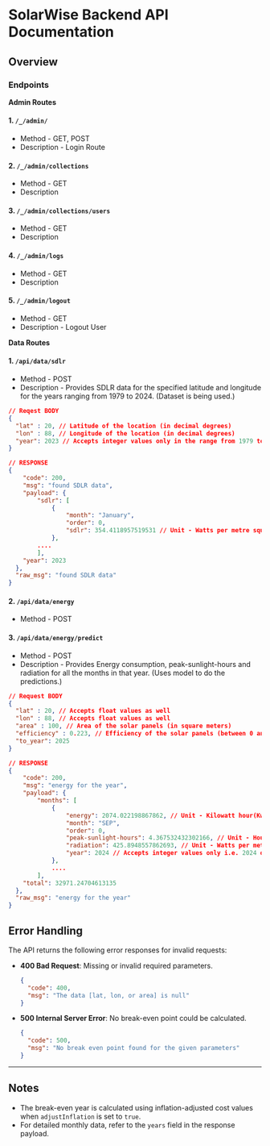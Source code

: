 # SolarWise Backend API Documentation

## Overview

### Endpoints

**Admin Routes**

#### 1. `/_/admin/`
- Method - GET, POST
- Description - Login Route

#### 2. `/_/admin/collections`
- Method - GET
- Description 

#### 3. `/_/admin/collections/users`
- Method - GET
- Description 

#### 4. `/_/admin/logs`
- Method - GET
- Description 

#### 5. `/_/admin/logout`
- Method - GET
- Description - Logout User

**Data Routes**

#### 1. `/api/data/sdlr`
- Method - POST
- Description - Provides SDLR data for the specified latitude and longitude for the years ranging from 1979 to 2024. (Dataset is being used.)
```Json
// Reqest BODY
{
  "lat" : 20, // Latitude of the location (in decimal degrees)
  "lon" : 88, // Longitude of the location (in decimal degrees)
  "year": 2023 // Accepts integer values only in the range from 1979 to August, 2024
}
```
```Json
// RESPONSE
{
    "code": 200,
    "msg": "found SDLR data",
    "payload": {
        "sdlr": [
            {
                "month": "January",
                "order": 0,
                "sdlr": 354.4118957519531 // Unit - Watts per metre square
            },
        ....
        ],
    "year": 2023
  },
  "raw_msg": "found SDLR data"
}
```

#### 2. `/api/data/energy`
- Method - POST
<!-- - Description -  -->

#### 3. `/api/data/energy/predict`
- Method - POST
- Description - Provides Energy consumption, peak-sunlight-hours and radiation for all the months in that year. (Uses model to do the predictions.)
```Json
// Request BODY
{
  "lat" : 20, // Accepts float values as well
  "lon" : 88, // Accepts float values as well
  "area" : 100, // Area of the solar panels (in square meters)
  "efficiency" : 0.223, // Efficiency of the solar panels (between 0 and 1). Default Value = 0.223 (22.3%)
  "to_year": 2025
}
```
```Json
// RESPONSE
{
    "code": 200,
    "msg": "energy for the year",
    "payload": {
        "months": [
            {
                "energy": 2074.022198867862, // Unit - Kilowatt hour(Kwh)
                "month": "SEP",
                "order": 0,
                "peak-sunlight-hours": 4.367532432302166, // Unit - Hours
                "radiation": 425.8948557862693, // Unit - Watts per metre square
                "year": 2024 // Accepts integer values only i.e. 2024 or onwards
            },
            ....
        ],
    "total": 32971.24704613135
  },
  "raw_msg": "energy for the year"
}
```

## Error Handling

The API returns the following error responses for invalid requests:

- **400 Bad Request**: Missing or invalid required parameters.
  ```json
  {
    "code": 400,
    "msg": "The data [lat, lon, or area] is null"
  }
  ```
- **500 Internal Server Error**: No break-even point could be calculated.
  ```json
  {
    "code": 500,
    "msg": "No break even point found for the given parameters"
  }
  ```

---

## Notes

- The break-even year is calculated using inflation-adjusted cost values when `adjustInflation` is set to `true`.
- For detailed monthly data, refer to the `years` field in the response payload.
